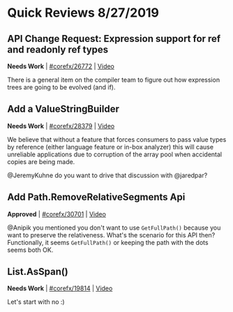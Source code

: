 # Quick Reviews 8/27/2019

## API Change Request: Expression support for ref and readonly ref types

**Needs Work** | [#corefx/26772](https://github.com/dotnet/corefx/issues/26772#issuecomment-525417923) | [Video](https://www.youtube.com/watch?v=maDBdlZfCGA&t=0h0m0s)

There is a general item on the compiler team to figure out how expression trees are going to be evolved (and if).
## Add a ValueStringBuilder

**Needs Work** | [#corefx/28379](https://github.com/dotnet/corefx/issues/28379#issuecomment-525424732) | [Video](https://www.youtube.com/watch?v=maDBdlZfCGA&t=0h5m44s)

We believe that without a feature that forces consumers to pass value types by reference (either language feature or in-box analyzer) this will cause unreliable applications due to corruption of the array pool when accidental copies are being made.

@JeremyKuhne do you want to drive that discussion with @jaredpar?
## Add Path.RemoveRelativeSegments Api

**Approved** | [#corefx/30701](https://github.com/dotnet/corefx/issues/30701#issuecomment-525429074) | [Video](https://www.youtube.com/watch?v=maDBdlZfCGA&t=0h24m8s)

@Anipik you mentioned you don't want to use `GetFullPath()` because you want to preserve the relativeness. What's the scenario for this API then? Functionally, it seems `GetFullPath()` or keeping the path with the dots seems both OK.
## List<T>.AsSpan()

**Needs Work** | [#corefx/19814](https://github.com/dotnet/corefx/issues/19814#issuecomment-525432693) | [Video](https://www.youtube.com/watch?v=maDBdlZfCGA&t=0h34m56s)

Let's start with no :)
